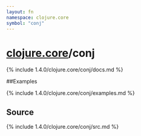 ```yaml
---
layout: fn
namespace: clojure.core
symbol: "conj"
---
```


# [clojure.core](../)/conj

{% include 1.4.0/clojure.core/conj/docs.md %}

##Examples

{% include 1.4.0/clojure.core/conj/examples.md %}
## Source
{% include 1.4.0/clojure.core/conj/src.md %}

